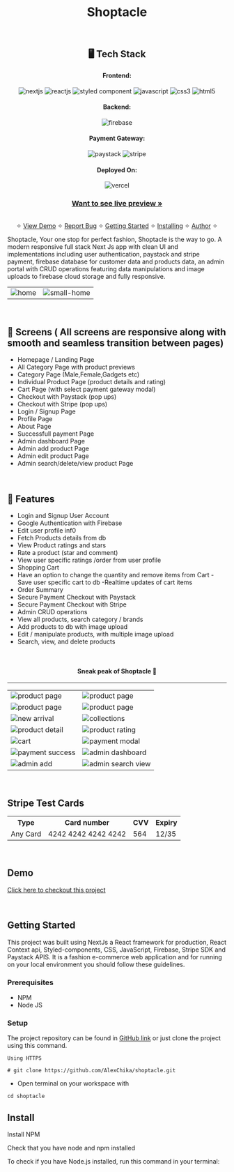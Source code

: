 <h1 align="center">Shoptacle</h1>

<br />

<h2 align="center">🖥️ Tech Stack</h2>

<h4 align="center">Frontend:</h4>

<p align="center">
  <img src="https://img.shields.io/badge/Next-f2f2f2?style=for-the-badge&logo=next.js&logoColor=000000" alt="nextjs" />
  <img src="https://img.shields.io/badge/React-20232A?style=for-the-badge&logo=react&logoColor=61DAFB" alt="reactjs" />
  <img src="https://img.shields.io/badge/-Styled%20components-f2f2f2?style=for-the-badge&logo=styled-components&logoColor=DB7093" alt="styled component" />
  <img src="https://img.shields.io/badge/JavaScript-323330?style=for-the-badge&logo=javascript&logoColor=yellow" alt="javascript" />
  <img src="https://img.shields.io/badge/CSS3-1572B6?style=for-the-badge&logo=css3&logoColor=white" alt="css3" />
  <img src="https://img.shields.io/badge/HTML5-E34F26?style=for-the-badge&logo=html5&logoColor=white" alt="html5" />

</p>

<h4 align="center">Backend:</h4>
<p align="center">
  <img src="https://img.shields.io/badge/Firebase-3bc7bd?style=for-the-badge&logo=firebase&logoColor=yellow" alt="firebase" />
</p>

<h4 align="center">Payment Gateway:</h4>

<p align="center">
  <img src="https://img.shields.io/badge/Paystack-008CDD?style=for-the-badge&logo=paystack&logoColor=white" alt="paystack" />
  <img src="https://img.shields.io/badge/Stripe-008CDD?style=for-the-badge&logo=stripe&logoColor=white" alt="stripe" />
</p>

<h4 align="center">Deployed On:</h4>

<p align="center">
  <img src="https://img.shields.io/badge/Vercel-430098?style=for-the-badge&logo=vercel&logoColor=white" alt="vercel" />
</p>

<h3 align="center"><a href="https://shoptacle.vercel.app/"><strong>Want to see live preview »</strong></a></h3>

<p align="center">
  <br />&#10023;
  <a href="#Demo">View Demo</a> &#10023;
  <a href="https://github.com/AlexChika/shoptacle/issues">Report Bug</a> &#10023;
  <a href="#Getting-Started">Getting Started</a> &#10023; 
  <a href="#Install">Installing</a> &#10023;
  <a href="#Contact">Author</a> &#10023;
</p>

Shoptacle, Your one stop for perfect fashion, Shoptacle is the way to go. A modern responsive full stack Next Js app with clean UI and implementations including user authentication, paystack and stripe payment, firebase database for customer data and products data, an admin portal with CRUD operations featuring data manipulations and image uploads to firebase cloud storage and fully responsive.

 <table>
  <tr>
    <td><img src="https://i.postimg.cc/GtYcC8j2/shoptacle-home.png" alt="home" /></td>
    <td><img src="https://i.postimg.cc/N0JG7wMg/shoptacle-home-small.png" alt="small-home" /></td>
  </tr>
 </table>
<br />

## 📱 Screens ( All screens are responsive along with smooth and seamless transition between pages)

- Homepage / Landing Page
- All Category Page with product previews
- Category Page (Male,Female,Gadgets etc)
- Individual Product Page (product details and rating)
- Cart Page (with select payment gateway modal)
- Checkout with Paystack (pop ups)
- Checkout with Stripe (pop ups)
- Login / Signup Page
- Profile Page
- About Page
- Successfull payment Page
- Admin dashboard Page
- Admin add product Page
- Admin edit product Page
- Admin search/delete/view product Page

<br />

## 🚀 Features

- Login and Signup User Account
- Google Authentication with Firebase
- Edit user profile inf0
- Fetch Products details from db
- View Product ratings and stars
- Rate a product (star and comment)
- View user specific ratings /order from user profile
- Shopping Cart
- Have an option to change the quantity and remove items from Cart
  -Save user specific cart to db
  -Realtime updates of cart items
- Order Summary
- Secure Payment Checkout with Paystack
- Secure Payment Checkout with Stripe
- Admin CRUD operations
- View all products, search category / brands
- Add products to db with image upload
- Edit / manipulate products, with multiple image upload
- Search, view, and delete products

<br />

<h4  align="center"> Sneak peak of Shoptacle 🙈 </h4>
<hr />
<table>
   <tr>
    <td><img src="https://i.postimg.cc/WzYd7KqK/shoptacle-product.png" alt="product page" /></td>
    <td><img src="https://i.postimg.cc/1RvVPg7H/shoptacle-product1.png" alt="product page" /></td>
  </tr>
   <tr>
    <td><img src="https://i.postimg.cc/fTDYCnt3/shoptacle-product2.png" alt="product page" /></td>
    <td><img src="https://i.postimg.cc/cCMwWTj4/shoptacle-product3.png" alt="product page" /></td>
  </tr>
  <tr>
    <td><img src="https://i.postimg.cc/yd2VtXct/shoptacle-new-arrival.png" alt="new arrival" /></td>
    <td><img src="https://i.postimg.cc/3Rk8tb42/shoptacle-collection.png" alt="collections" /></td>
  </tr>

  <tr>
    <td><img src="https://i.postimg.cc/Jh44khR6/shoptacle-cartone.png" alt="product detail" /></td>
    <td><img src="https://i.postimg.cc/Sx4Kmr3p/shoptacle-carttwo.png" alt="product rating" /></td>
  </tr>
  <tr>
    <td><img src="https://i.postimg.cc/4NVdCM85/shoptacle-cartthree.png" alt="cart" /></td>
    <td><img src="https://i.postimg.cc/RCjFD9Th/shoptacle-payment.png" alt="payment modal" /></td>
  </tr>
  <tr>
    <td><img src="https://i.postimg.cc/3ryN1Wmz/shoptacle-success.png" alt="payment success" /></td>
    <td><img src="https://i.postimg.cc/kDrkFTKM/shoptacle-dashboard.png" alt="admin dashboard" /></td>
  </tr>
  <tr>
    <td><img src="https://i.postimg.cc/BvMf9c9N/shoptacle-add.png" alt="admin add" /></td>
    <td><img src="https://i.postimg.cc/bJrczDqP/shoptacle-search.png" alt="admin search view" /></td>
  </tr>
</table>

<br />

## Stripe Test Cards

<table>
  <tr>
    <th>Type</th>
    <th>Card number</th>
    <th>CVV</th>
    <th>Expiry</th>
  </tr>
  
  <tr>
    <td>Any Card </td>
    <td>4242 4242 4242 4242</td>
    <td>564</td>
    <td>12/35</td>
  </tr>
  
</table>

<br />

<h2>Demo</h2>

[Click here to checkout this project](https://shoptacle.vercel.app/)

<br />

## Getting Started

This project was built using NextJs a React framework for production, React Context api, Styled-components, CSS, JavaScript, Firebase, Stripe SDK and Paystack APIS. It is a fashion e-commerce web application and for running on your local environment you should follow these guidelines.

### Prerequisites

- NPM
- Node JS

### Setup

The project repository can be found in [GitHub link](https://github.com/AlexChika/shoptacle) or just clone the project using this command.

```
Using HTTPS

# git clone https://github.com/AlexChika/shoptacle.git
```

- Open terminal on your workspace with

```
cd shoptacle
```

## Install

Install NPM

Check that you have node and npm installed

To check if you have Node.js installed, run this command in your terminal:
